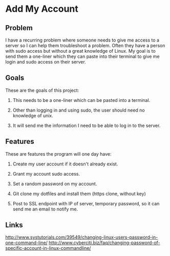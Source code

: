 # Add My Account

## Problem

I have a recurring problem where someone needs to give me access to a
server so I can help them troubleshoot a problem. Often they have a
person with sudo access but without a great knowledge of Linux. My goal
is to send them a one-liner which they can paste into their terminal to
give me login and sudo access on their server.

## Goals

These are the goals of this project:

1. This needs to be a one-liner which can be pasted into a terminal.

2. Other than logging in and using sudo, the user should need no
   knowledge of unix.

3. It will send me the information I need to be able to log in to the
   server.

## Features

These are features the program will one day have:

1. Create my user account if it doesn't already exist.

2. Grant my account sudo access.

3. Set a random password on my account. 

4. Git clone my dotfiles and install them (https clone, without key)

5. Post to SSL endpoint with IP of server, temporary password, so it can
   send me an email to notify me.

## Links

http://www.systutorials.com/39549/changing-linux-users-password-in-one-command-line/
http://www.cyberciti.biz/faq/changing-password-of-specific-account-in-linux-commandline/

